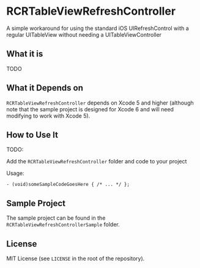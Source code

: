 RCRTableViewRefreshController
=============================

A simple workaround for using the standard iOS UIRefreshControl with a regular UITableView without needing a UITableViewController

## What it is

TODO

## What it Depends on

`RCRTableViewRefreshController` depends on Xcode 5 and higher (although note that the sample project is designed for Xcode 6 and will need modifying to work with Xcode 5).

## How to Use It

TODO:

Add the `RCRTableViewRefreshController` folder and code to your project

Usage:

```objc
- (void)someSampleCodeGoesHere { /* ... */ };
```

## Sample Project

The sample project can be found in the `RCRTableViewRefreshControllerSample` folder.

## License

MIT License (see `LICENSE` in the root of the repository).